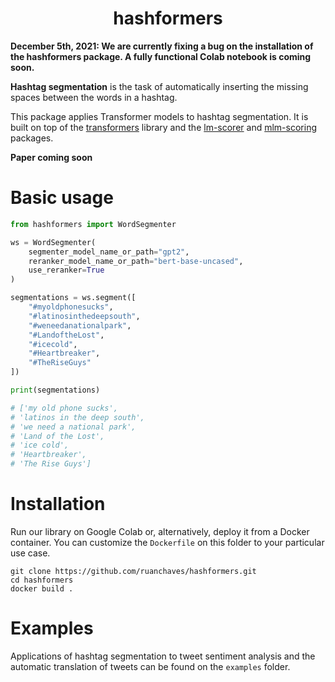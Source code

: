 <h1 align="center">
  <b>hashformers</b>
</h1>

**December 5th, 2021: We are currently fixing a bug on the installation of the hashformers package. A fully functional Colab notebook is coming soon.**

**Hashtag segmentation** is the task of automatically inserting the missing spaces between the words in a hashtag. 

This package applies Transformer models to hashtag segmentation. It is built on top of the [transformers](https://github.com/huggingface/transformers) library and the [lm-scorer](https://github.com/simonepri/lm-scorer) and [mlm-scoring](https://github.com/awslabs/mlm-scoring) packages.

**Paper coming soon**

# Basic usage

```python
from hashformers import WordSegmenter

ws = WordSegmenter(
    segmenter_model_name_or_path="gpt2",
    reranker_model_name_or_path="bert-base-uncased",
    use_reranker=True
)

segmentations = ws.segment([
    "#myoldphonesucks",
    "#latinosinthedeepsouth",
    "#weneedanationalpark",
    "#LandoftheLost",
    "#icecold",
    "#Heartbreaker",
    "#TheRiseGuys"
])

print(segmentations)

# ['my old phone sucks',
# 'latinos in the deep south',
# 'we need a national park',
# 'Land of the Lost',
# 'ice cold',
# 'Heartbreaker',
# 'The Rise Guys']
```

# Installation

Run our library on Google Colab or, alternatively, deploy it from a Docker container. 
You can customize the `Dockerfile` on this folder to your particular use case.

```
git clone https://github.com/ruanchaves/hashformers.git
cd hashformers
docker build .
```

# Examples

Applications of hashtag segmentation to tweet sentiment analysis and the automatic translation of tweets can be found on the `examples` folder.

<!--- # Citation ---> 

<!--- You can cite [this paper](#PAPER_URL#) when referring to the hashformers library: ---> 

<!--- ```
@misc{rodrigues2022segmentation,
      title={dolorem ipsum quia dolor sit amet}, 
      author={Ruan Chaves Rodrigues},
      year={2022},
      eprint={9999.99999},
      archivePrefix={arXiv},
      primaryClass={cs.CL}
}
``` ---> 
